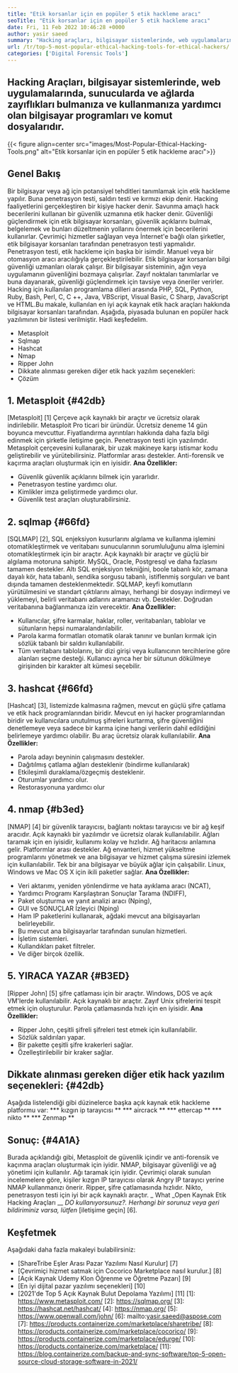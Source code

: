 ```yaml
---
title: "Etik korsanlar için en popüler 5 etik hackleme aracı" 
seoTitle: "Etik korsanlar için en popüler 5 etik hackleme aracı" 
date: Fri, 11 Feb 2022 10:46:28 +0000
author: yasir saeed
summary: "Hacking araçları, bilgisayar sistemlerinde, web uygulamalarında, sunucularda ve ağlarda zayıflıkları bulmanıza ve kullanmanıza yardımcı olan bilgisayar programları ve komut dosyalarıdır." 
url: /tr/top-5-most-popular-ethical-hacking-tools-for-ethical-hackers/
categories: ['Digital Forensic Tools']
---
```


## Hacking Araçları, bilgisayar sistemlerinde, web uygulamalarında, sunucularda ve ağlarda zayıflıkları bulmanıza ve kullanmanıza yardımcı olan bilgisayar programları ve komut dosyalarıdır.

{{< figure align=center src="images/Most-Popular-Ethical-Hacking-Tools.png" alt="Etik korsanlar için en popüler 5 etik hackleme aracı">}}


## Genel Bakış
Bir bilgisayar veya ağ için potansiyel tehditleri tanımlamak için etik hackleme yapılır. Buna penetrasyon testi, saldırı testi ve kırmızı ekip denir. Hacking faaliyetlerini gerçekleştiren bir kişiye hacker denir.
Savunma amaçlı hack becerilerini kullanan bir güvenlik uzmanına etik hacker denir. Güvenliği güçlendirmek için etik bilgisayar korsanları, güvenlik açıklarını bulmak, belgelemek ve bunları düzeltmenin yollarını önermek için becerilerini kullanırlar. Çevrimiçi hizmetler sağlayan veya İnternet'e bağlı olan şirketler, etik bilgisayar korsanları tarafından penetrasyon testi yapmalıdır. Penetrasyon testi, etik hackleme için başka bir isimdir. Manuel veya bir otomasyon aracı aracılığıyla gerçekleştirilebilir.
Etik bilgisayar korsanları bilgi güvenliği uzmanları olarak çalışır. Bir bilgisayar sisteminin, ağın veya uygulamanın güvenliğini bozmaya çalışırlar. Zayıf noktaları tanımlarlar ve buna dayanarak, güvenliği güçlendirmek için tavsiye veya öneriler verirler. Hacking için kullanılan programlama dilleri arasında PHP, SQL, Python, Ruby, Bash, Perl, C, C ++, Java, VBScript, Visual Basic, C Sharp, JavaScript ve HTML.Bu makale, kullanılan en iyi açık kaynak etik hack araçları hakkında bilgisayar korsanları tarafından.
Aşağıda, piyasada bulunan en popüler hack yazılımının bir listesi verilmiştir. Hadi keşfedelim.
  * Metasploit
  * Sqlmap
  * Hashcat
  * Nmap
  * Ripper John
  * Dikkate alınması gereken diğer etik hack yazılım seçenekleri:
  * Çözüm

## 1. Metasploit {#42db}
[Metasploit] [1] Çerçeve açık kaynaklı bir araçtır ve ücretsiz olarak indirilebilir. Metasploit Pro ticari bir üründür. Ücretsiz deneme 14 gün boyunca mevcuttur. Fiyatlandırma ayrıntıları hakkında daha fazla bilgi edinmek için şirketle iletişime geçin.
Penetrasyon testi için yazılımdır. Metasploit çerçevesini kullanarak, bir uzak makineye karşı istismar kodu geliştirebilir ve yürütebilirsiniz. Platformlar arası destekler. Anti-forensik ve kaçırma araçları oluşturmak için en iyisidir.
**Ana Özellikler:**
  * Güvenlik güvenlik açıklarını bilmek için yararlıdır.
  * Penetrasyon testine yardımcı olur.
  * Kimlikler imza geliştirmede yardımcı olur.
  * Güvenlik test araçları oluşturabilirsiniz.

## 2. sqlmap {#66fd}
[SQLMAP] [2], SQL enjeksiyon kusurlarını algılama ve kullanma işlemini otomatikleştirmek ve veritabanı sunucularının sorumluluğunu alma işlemini otomatikleştirmek için bir araçtır. Açık kaynaklı bir araçtır ve güçlü bir algılama motoruna sahiptir. MySQL, Oracle, Postgresql ve daha fazlasını tamamen destekler. Altı SQL enjeksiyon tekniğini, boole tabanlı kör, zamana dayalı kör, hata tabanlı, sendika sorgusu tabanlı, istiflenmiş sorguları ve bant dışında tamamen desteklenmektedir.
SQLMAP, keyfi komutların yürütülmesini ve standart çıktılarını almayı, herhangi bir dosyayı indirmeyi ve yüklemeyi, belirli veritabanı adlarını aramanızı vb. Destekler. Doğrudan veritabanına bağlanmanıza izin verecektir.
**Ana Özellikler:**
  * Kullanıcılar, şifre karmalar, haklar, roller, veritabanları, tablolar ve sütunların hepsi numaralandırılabilir.
  * Parola karma formatları otomatik olarak tanınır ve bunları kırmak için sözlük tabanlı bir saldırı kullanılabilir.
  * Tüm veritabanı tablolarını, bir dizi girişi veya kullanıcının tercihlerine göre alanları seçme desteği. Kullanıcı ayrıca her bir sütunun dökülmeye girişinden bir karakter alt kümesi seçebilir.

## 3. hashcat {#66fd}
[Hashcat] [3], listemizde kalmasına rağmen, mevcut en güçlü şifre çatlama ve etik hack programlarından biridir. Mevcut en iyi hacker programlarından biridir ve kullanıcılara unutulmuş şifreleri kurtarma, şifre güvenliğini denetlemeye veya sadece bir karma içine hangi verilerin dahil edildiğini belirlemeye yardımcı olabilir. Bu araç ücretsiz olarak kullanılabilir.
**Ana Özellikler:**
  * Parola adayı beyninin çalışmasını destekler.
  * Dağıtılmış çatlama ağları desteklenir (bindirme kullanılarak)
  * Etkileşimli duraklama/özgeçmiş desteklenir.
  * Oturumlar yardımcı olur.
  * Restorasyonuna yardımcı olur

## 4. nmap {#b3ed}
[NMAP] [4] bir güvenlik tarayıcısı, bağlantı noktası tarayıcısı ve bir ağ keşif aracıdır. Açık kaynaklı bir yazılımdır ve ücretsiz olarak kullanılabilir. Ağları taramak için en iyisidir, kullanımı kolay ve hızlıdır. Ağ haritacısı anlamına gelir.
Platformlar arası destekler. Ağ envanteri, hizmet yükseltme programlarını yönetmek ve ana bilgisayar ve hizmet çalışma süresini izlemek için kullanılabilir. Tek bir ana bilgisayar ve büyük ağlar için çalışabilir. Linux, Windows ve Mac OS X için ikili paketler sağlar.
**Ana Özellikler:**
  * Veri aktarımı, yeniden yönlendirme ve hata ayıklama aracı (NCAT),
  * Yardımcı Programı Karşılaştıran Sonuçlar Tarama (NDIFF),
  * Paket oluşturma ve yanıt analizi aracı (Nping),
  * GUI ve SONUÇLAR İzleyici (Nping)
  * Ham IP paketlerini kullanarak, ağdaki mevcut ana bilgisayarları belirleyebilir.
  * Bu mevcut ana bilgisayarlar tarafından sunulan hizmetleri.
  * İşletim sistemleri.
  * Kullandıkları paket filtreler.
  * Ve diğer birçok özellik.

## 5. YIRACA YAZAR {#B3ED}
[Ripper John] [5] şifre çatlaması için bir araçtır. Windows, DOS ve açık VM'lerde kullanılabilir. Açık kaynaklı bir araçtır. Zayıf Unix şifrelerini tespit etmek için oluşturulur. Parola çatlamasında hızlı için en iyisidir.
**Ana Özellikler:**
  * Ripper John, çeşitli şifreli şifreleri test etmek için kullanılabilir.
  * Sözlük saldırıları yapar.
  * Bir pakette çeşitli şifre krakerleri sağlar.
  * Özelleştirilebilir bir kraker sağlar.

## Dikkate alınması gereken diğer etik hack yazılım seçenekleri: {#42db}
Aşağıda listelendiği gibi düzinelerce başka açık kaynak etik hackleme platformu var:
  *** kızgın ip tarayıcısı **
  *** aircrack **
  *** ettercap **
  *** nikto **
  *** Zenmap **

## Sonuç: {#4A1A}
Burada açıklandığı gibi, Metasploit de güvenlik içindir ve anti-forensik ve kaçınma araçları oluşturmak için iyidir. NMAP, bilgisayar güvenliği ve ağ yönetimi için kullanılır. Ağı taramak için iyidir. Çevrimiçi olarak sunulan incelemelere göre, kişiler kızgın IP tarayıcısı olarak Angry IP tarayıcı yerine NMAP kullanmanızı önerir. Ripper, şifre çatlamasında hızlıdır. Nikto, penetrasyon testi için iyi bir açık kaynaklı araçtır.
_ What _Open Kaynak Etik Hacking Araçları __ _DO kullanıyorsunuz?. Herhangi bir sorunuz veya geri bildiriminiz varsa, lütfen_ [iletişime geçin] [6].

## Keşfetmek
Aşağıdaki daha fazla makaleyi bulabilirsiniz:
  * [ShareTribe Eşler Arası Pazar Yazılımı Nasıl Kurulur] [7]
  * [Çevrimiçi hizmet satmak için Cocorico Marketplace nasıl kurulur.] [8]
  * [Açık Kaynak Udemy Klon Öğrenme ve Öğretme Pazarı] [9]
  * [En iyi dijital pazar yazılımı seçenekleri] [10]
  * [2021'de Top 5 Açık Kaynak Bulut Depolama Yazılımı] [11]
[1]: https://www.metasploit.com/
[2]: https://sqlmap.org/
[3]: https://hashcat.net/hashcat/
[4]: https://nmap.org/
[5]: https://www.openwall.com/john/
[6]: mailto:yasir.saeed@aspose.com
[7]: https://products.containerize.com/marketplace/sharetribe/
[8]: https://products.containerize.com/marketplace/cocorico/
[9]: https://products.containerize.com/marketplace/edurge/
[10]: https://products.containerize.com/marketplace/
[11]: https://blog.containerize.com/backup-and-sync-software/top-5-open-source-cloud-storage-software-in-2021/
